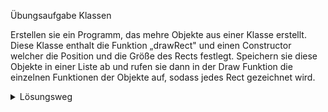 Übungsaufgabe Klassen

Erstellen sie ein Programm, das mehre Objekte aus einer Klasse erstellt. Diese Klasse enthalt die Funktion „drawRect" und einen Constructor welcher die Position und die Größe des Rects festlegt. Speichern sie diese Objekte in einer Liste ab und rufen sie dann in der Draw Funktion die einzelnen Funktionen der Objekte auf, sodass jedes Rect gezeichnet wird.

<details>
<summary>Lösungsweg</summary>

1

Erstellen sie eine Klasse mit dem Namen „Viereck" welche die Funktion „drawRect" enthält.

2

Erweitern sie diese Klasse mit einem Constructor, welcher die Position und Größe des Vierecks festlegt.

3

Rufen sie den Constructor der Klasse aus ihrer Setup Funktion auf und speichern sie dies in einem Objekt.

4

Rufen sie nun in der Draw Funktion die Funktion „drawRect" ihres Objektes auf.

5

Erstellen sie nun eine Liste, mit der sie mehrere Objekte speichern können und speichern sie 10 Objekte der Klasse „Viereck" die jeweils um ein Viereck nach rechts verschoben sind.

6

Rufen sie nun in der Draw Funktion mit einer for-Schleife die „drawRect" Funktionen der einzelnen Objekte in der Liste auf.
</details>
